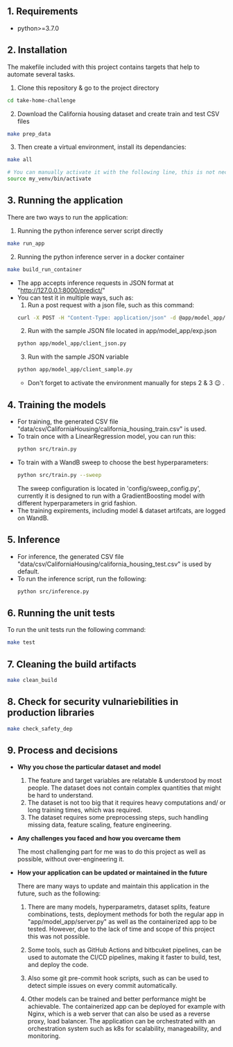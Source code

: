 ## 1. Requirements
+ python>=3.7.0

## 2. Installation 
The makefile included with this project contains targets that help to automate several tasks.

1. Clone this repository & go to the project directory
```bash
cd take-home-challenge
```

2. Download the California housing dataset and create train and test CSV files
```bash
make prep_data
```

3. Then create a virtual environment, install its dependancies:
```bash
make all
```
```bash
# You can manually activate it with the following line, this is not necessary if you're only running the targers with the "make" command
source my_venv/bin/activate
```

## 3. Running the application
There are two ways to run the application:
1. Running the python inference server script directly
```bash
make run_app
```

2. Running the python inference server in a docker container
```bash
make build_run_container
```

+ The app accepts inference requests in JSON format at "http://127.0.0.1:8000/predict/" 
+ You can test it in multiple ways, such as:
    1. Run a post request with a json file, such as this command:
    ```bash
    curl -X POST -H "Content-Type: application/json" -d @app/model_app/exp.json http://127.0.0.1:8000/predict/
    ```
    2. Run with the sample JSON file located in app/model_app/exp.json
    ```bash
    python app/model_app/client_json.py
    ```
    3. Run with the sample JSON variable
    ```bash
    python app/model_app/client_sample.py
    ```
    + Don't forget to activate the environment manually for steps 2 & 3 :wink: .
## 4. Training the models
+ For training, the generated CSV file "data/csv/CaliforniaHousing/california_housing_train.csv" is used.
+ To train once with a LinearRegression model, you can run this:
    ```bash
    python src/train.py
    ```
+ To train with a WandB sweep to choose the best hyperparameters:
    ```bash
    python src/train.py --sweep
    ```
    The sweep configuration is located in 'config/sweep_config.py', currently it is designed to run with a GradientBoosting model with different hyperparameters in grid fashion.
+ The training expirements, including model & dataset artifcats, are logged on WandB.
## 5. Inference
+ For inference, the generated CSV file "data/csv/CaliforniaHousing/california_housing_test.csv" is used by default.
+ To run the inference script, run the following:
    ```bash
    python src/inference.py
    ```
## 6. Running the unit tests
To run the unit tests run the following command:
```bash
make test
```
## 7. Cleaning the build artifacts
```bash
make clean_build
```
## 8. Check for security vulnariebilities in production libraries
```bash
make check_safety_dep
```

## 9. Process and decisions
+ **Why you chose the particular dataset and model**

    1. The feature and target variables are relatable & understood by most people. The dataset does not contain complex quantities that might be hard to understand.
    2. The dataset is not too big that it requires heavy computations and/ or long training times, which was required.
    3. The dataset requires some preprocessing steps, such 
    handling missing data, feature scaling, feature engineering.

+ **Any challenges you faced and how you overcame them**

    The most challenging part for me was to do this project as well as possible, without over-engineering it. 

+ **How your application can be updated or maintained in the future**

    There are many ways to update and maintain this application in the future, such as the following:

    1. There are many models, hyperparametrs, dataset splits, feature combinations, tests, deployment methods for both the regular app in "app/model_app/server.py" as well as the containerized app to be tested. However, due to the lack of time and scope of this project this was not possible.

    2. Some tools, such as GitHub Actions and bitbcuket pipelines, can be used to automate the CI/CD pipelines, making it faster to build, test, and deploy the code.
    
    3. Also some git pre-commit hook scripts, such as  can be used to detect simple issues on every commit automatically.
    
    4. Other models can be trained and better performance might be achievable. The containerized app can be deployed for example with Nginx, which is a web server that can also be used as a reverse proxy, load balancer. The application can be orchestrated with an orchestration system such as k8s for scalability, manageability, and monitoring.
